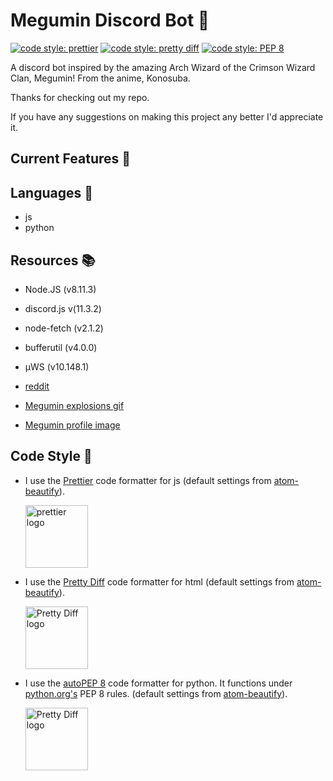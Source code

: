 # Megumin Discord Bot :speech_balloon:
[![code style: prettier](https://img.shields.io/badge/code_style-prettier-ff69b4.svg?style=flat-square)](https://github.com/prettier/prettier)
[![code style: pretty diff](https://img.shields.io/badge/code%20style-pretty%20diff-lightgrey.svg?style=flat-square)](https://github.com/prettydiff/prettydiff)
[![code style: PEP 8](https://img.shields.io/badge/code%20style-PEP%208-blue.svg?style=flat-square)](https://github.com/prettydiff/prettydiff)


A discord bot inspired by the amazing Arch Wizard of the Crimson Wizard Clan, Megumin! From the anime, Konosuba.

Thanks for checking out my repo.

If you have any suggestions on making this project any better I'd appreciate it.

## Current Features :statue_of_liberty:


## Languages :speech_balloon:

-   js
-   python

## Resources :books:

- Node.JS (v8.11.3)
- discord.js v(11.3.2)
- node-fetch (v2.1.2)
- bufferutil (v4.0.0)
- µWS (v10.148.1)

- [reddit](https://www.reddit.com/r/Megumin/)

- [Megumin explosions gif](https://gfycat.com/DaringUncommonGrosbeak)

- [Megumin profile image](https://www.deviantart.com/mrtapoz-kun/art/Minimalist-Wallpaper-Megumin-Konosuba-625673584)

## Code Style :art:

-   I use the [Prettier](https://prettier.io/) code formatter for js (default settings from [atom-beautify](https://github.com/Glavin001/atom-beautify)).

    [<img src ="https://prettier.io/icon.png" alt="prettier logo" width="100" height="100">](https://prettier.io/)

*   I use the [Pretty Diff](https://github.com/prettydiff/prettydiff) code formatter for html (default settings from [atom-beautify](https://github.com/Glavin001/atom-beautify)).

    [<img src ="https://avatars.githubusercontent.com/u/524902?v=3" alt="Pretty Diff logo" width="100" height="100">](https://github.com/prettydiff/prettydiff)
    
*   I use the [autoPEP 8](https://github.com/hhatto/autopep8) code formatter for python. It functions under [python.org's](https://www.python.org/dev/peps/pep-0008/?) PEP 8 rules. (default settings from [atom-beautify](https://github.com/Glavin001/atom-beautify)).

    [<img src ="https://github.com/dumblole/discord-meguBot/blob/master/readme-imgs/python-7be70baaac.png" alt="Pretty Diff logo" width="100" height="100">](https://github.com/hhatto/autopep8)
